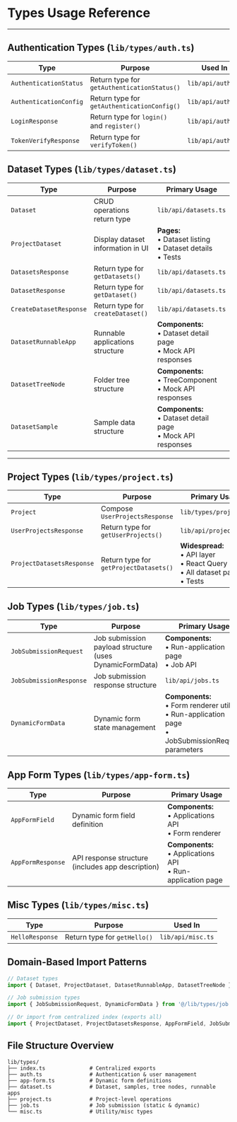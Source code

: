 # Types Usage Reference

---

## Authentication Types (`lib/types/auth.ts`)

| Type | Purpose | Used In |
|------|---------|---------|
| `AuthenticationStatus` | Return type for `getAuthenticationStatus()` | `lib/api/auth.ts` |
| `AuthenticationConfig` | Return type for `getAuthenticationConfig()` | `lib/api/auth.ts` |
| `LoginResponse` | Return type for `login()` and `register()` | `lib/api/auth.ts` |
| `TokenVerifyResponse` | Return type for `verifyToken()` | `lib/api/auth.ts` |

## Dataset Types (`lib/types/dataset.ts`)

| Type | Purpose | Primary Usage |
|------|---------|---------------|
| `Dataset` | CRUD operations return type | `lib/api/datasets.ts` |
| `ProjectDataset` | Display dataset information in UI | **Pages:**<br>• Dataset listing<br>• Dataset details<br>• Tests |
| `DatasetsResponse` | Return type for `getDatasets()` | `lib/api/datasets.ts` |
| `DatasetResponse` | Return type for `getDataset()` | `lib/api/datasets.ts` |
| `CreateDatasetResponse` | Return type for `createDataset()` | `lib/api/datasets.ts` |
| `DatasetRunnableApp` | Runnable applications structure | **Components:**<br>• Dataset detail page<br>• Mock API responses |
| `DatasetTreeNode` | Folder tree structure | **Components:**<br>• TreeComponent<br>• Mock API responses |
| `DatasetSample` | Sample data structure | **Components:**<br>• Dataset detail page<br>• Mock API responses |

---

## Project Types (`lib/types/project.ts`)

| Type | Purpose | Primary Usage |
|------|---------|---------------|
| `Project` | Compose `UserProjectsResponse` | `lib/types/project.ts` |
| `UserProjectsResponse` | Return type for `getUserProjects()` | `lib/api/projects.ts` |
| `ProjectDatasetsResponse` | Return type for `getProjectDatasets()` | **Widespread:**<br>• API layer<br>• React Query<br>• All dataset pages<br>• Tests |

## Job Types (`lib/types/job.ts`)

| Type | Purpose | Primary Usage |
|------|---------|---------------|
| `JobSubmissionRequest` | Job submission payload structure (uses DynamicFormData) | **Components:**<br>• Run-application page<br>• Job API |
| `JobSubmissionResponse` | Job submission response structure | `lib/api/jobs.ts` |
| `DynamicFormData` | Dynamic form state management | **Components:**<br>• Form renderer utility<br>• Run-application page<br>• JobSubmissionRequest parameters |

## App Form Types (`lib/types/app-form.ts`)

| Type | Purpose | Primary Usage |
|------|---------|---------------|
| `AppFormField` | Dynamic form field definition | **Components:**<br>• Applications API<br>• Form renderer |
| `AppFormResponse` | API response structure (includes app description) | **Components:**<br>• Applications API<br>• Run-application page |

## Misc Types (`lib/types/misc.ts`)

| Type | Purpose | Used In |
|------|---------|---------|
| `HelloResponse` | Return type for `getHello()` | `lib/api/misc.ts` |

## Domain-Based Import Patterns
```typescript
// Dataset types  
import { Dataset, ProjectDataset, DatasetRunnableApp, DatasetTreeNode } from '@/lib/types/dataset';

// Job submission types
import { JobSubmissionRequest, DynamicFormData } from '@/lib/types/job';

// Or import from centralized index (exports all)
import { ProjectDataset, ProjectDatasetsResponse, AppFormField, JobSubmissionRequest } from '@/lib/types';
```

## File Structure Overview
```
lib/types/
├── index.ts              # Centralized exports
├── auth.ts               # Authentication & user management
├── app-form.ts           # Dynamic form definitions
├── dataset.ts            # Dataset, samples, tree nodes, runnable apps
├── project.ts            # Project-level operations
├── job.ts                # Job submission (static & dynamic)
└── misc.ts               # Utility/misc types
```

